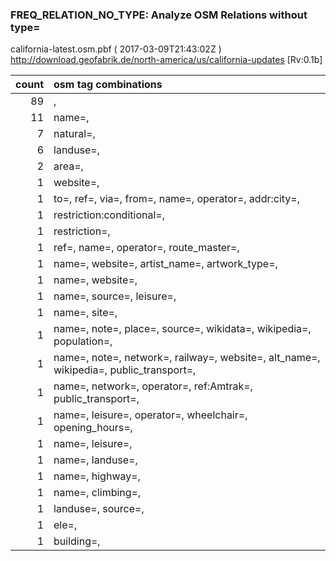  
### FREQ_RELATION_NO_TYPE: Analyze OSM Relations without type= 
california-latest.osm.pbf ( 2017-03-09T21:43:02Z ) http://download.geofabrik.de/north-america/us/california-updates [Rv:0.1b]
 
|  count  |  osm tag combinations 
|  -----: | :---------------------------
|     89  |  , 
|     11  |  name=, 
|      7  |  natural=, 
|      6  |  landuse=, 
|      2  |  area=, 
|      1  |  website=, 
|      1  |  to=, ref=, via=, from=, name=, operator=, addr:city=, 
|      1  |  restriction:conditional=, 
|      1  |  restriction=, 
|      1  |  ref=, name=, operator=, route_master=, 
|      1  |  name=, website=, artist_name=, artwork_type=, 
|      1  |  name=, website=, 
|      1  |  name=, source=, leisure=, 
|      1  |  name=, site=, 
|      1  |  name=, note=, place=, source=, wikidata=, wikipedia=, population=, 
|      1  |  name=, note=, network=, railway=, website=, alt_name=, wikipedia=, public_transport=, 
|      1  |  name=, network=, operator=, ref:Amtrak=, public_transport=, 
|      1  |  name=, leisure=, operator=, wheelchair=, opening_hours=, 
|      1  |  name=, leisure=, 
|      1  |  name=, landuse=, 
|      1  |  name=, highway=, 
|      1  |  name=, climbing=, 
|      1  |  landuse=, source=, 
|      1  |  ele=, 
|      1  |  building=, 
 
